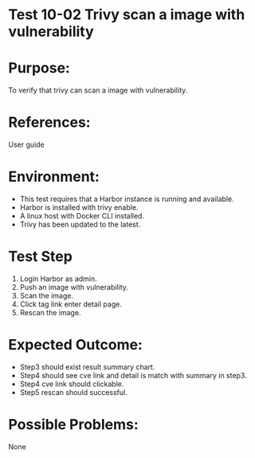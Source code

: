 Test 10-02  Trivy scan a image with vulnerability
=======
  
# Purpose:  
To verify that trivy can scan a image with vulnerability.  

# References:  
User guide  
  
# Environment:  
* This test requires that a Harbor instance is running and available.  
* Harbor is installed with trivy enable.  
* A linux host with Docker CLI installed.    
* Trivy has been updated to the latest.  

# Test Step  
1. Login Harbor as admin.  
2. Push an image with vulnerability.  
3. Scan the image.  
4. Click tag link enter detail page.  
5. Rescan the image.  

# Expected Outcome:  
* Step3 should exist result summary chart.  
* Step4 should see cve link and detail is match with summary in step3.  
* Step4 cve link should clickable.  
* Step5 rescan should successful.

# Possible Problems:  
None  
